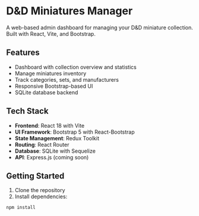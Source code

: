 # D&D Miniatures Manager

A web-based admin dashboard for managing your D&D miniature collection. Built with React, Vite, and Bootstrap.

## Features

- Dashboard with collection overview and statistics
- Manage miniatures inventory
- Track categories, sets, and manufacturers
- Responsive Bootstrap-based UI
- SQLite database backend

## Tech Stack

- **Frontend**: React 18 with Vite
- **UI Framework**: Bootstrap 5 with React-Bootstrap
- **State Management**: Redux Toolkit
- **Routing**: React Router
- **Database**: SQLite with Sequelize
- **API**: Express.js (coming soon)

## Getting Started

1. Clone the repository
2. Install dependencies:

```bash
npm install
```
